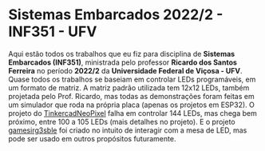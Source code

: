 ﻿# Sistemas Embarcados 2022/2 - INF351 - UFV

Aqui estão todos os trabalhos que eu fiz para disciplina de **Sistemas Embarcados (INF351)**, ministrada pelo professor **Ricardo dos Santos Ferreira** no período **2022/2** da **Universidade Federal de Viçosa - UFV**. Quase todos os trabalhos se baseiam em controlar LEDs programáveis, em um formato de matriz. A matriz padrão utilizada  tem 12x12 LEDs, também projetada pelo Prof. Ricardo, mas todas as demonstrações foram feitas em um simulador que roda na própria placa (apenas os projetos em ESP32). O projeto do [TinkercadNeoPixel](https://github.com/hamsty/TinkercadNeoPixel/) falha em controlar 144 LEDs, mas chega bem próximo, entre 100 a 105 LEDs (mais detalhes no projeto). E o projeto [gamesirg3sble](https://github.com/hamsty/gamesirg3sble/) foi criado no intuito de interagir com a mesa de LED, mas pode ser usado em outros propósitos futuramente.
